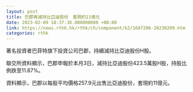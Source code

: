 ```yaml
---
layout: post
title: 巴郡再減持比亞迪股份　套現約11億元
date: 2023-02-09 18:37:36.000000000 +08:00
link: https://news.rthk.hk/rthk/ch/component/k2/1687206-20230209.htm
categories: rthk
---
```


著名投資者巴菲特旗下投資公司巴郡，持續減持比亞迪股份H股。

聯交所資料顯示，巴郡申報於本月3日，減持比亞迪股份423.5萬股H股，持股比例跌至11.87%。

資料顯示，巴郡以每股平均價格257.9元出售比亞迪股份，套現約11億元。
